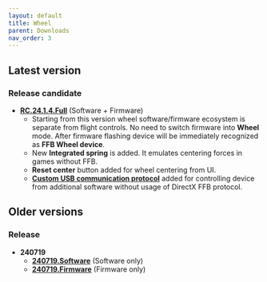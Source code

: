 ```yaml
---
layout: default
title: Wheel
parent: Downloads
nav_order: 3
---
```


## Latest version

### Release candidate
- [**RC.24.1.4.Full**](../../assets/firmware/ffbeast-wheel-RC.24.1.4.Full.zip) (Software + Firmware)
  - Starting from this version wheel software/firmware ecosystem is separate from flight controls. No need to switch firmware into **Wheel** mode. After firmware flashing device will be immediately recognized as **FFB Wheel device**.
  - New **Integrated spring** is added. It emulates centering forces in games without FFB.
  - **Reset center** button added for wheel centering from UI.
  - [**Custom USB communication protocol**](wheel_programming.html) added for controlling device from additional software without usage of DirectX FFB protocol.

## Older versions

### Release

- **240719**
  - [**240719.Software**](../../assets/firmware/ffbeast-software-240719.zip) (Software only)
  - [**240719.Firmware**](../../assets/firmware/ffbeast-firmware-240719.zip) (Firmware only)

